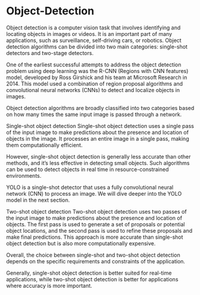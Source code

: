 # Object-Detection
Object detection is a computer vision task that involves identifying and locating objects in images or videos. It is an important part of many applications, such as surveillance, self-driving cars, or robotics.
Object detection algorithms can be divided into two main categories: single-shot detectors and two-stage detectors.

One of the earliest successful attempts to address the object detection problem using deep learning was the R-CNN (Regions with CNN features) model, developed by Ross Girshick and his team at Microsoft Research in 2014. This model used a combination of region proposal algorithms and convolutional neural networks (CNNs) to detect and localize objects in images.

Object detection algorithms are broadly classified into two categories based on how many times the same input image is passed through a network.

Single-shot object detection
Single-shot object detection uses a single pass of the input image to make predictions about the presence and location of objects in the image. It processes an entire image in a single pass, making them computationally efficient.

However, single-shot object detection is generally less accurate than other methods, and it’s less effective in detecting small objects. Such algorithms can be used to detect objects in real time in resource-constrained environments.

YOLO is a single-shot detector that uses a fully convolutional neural network (CNN) to process an image. We will dive deeper into the YOLO model in the next section.

Two-shot object detection
Two-shot object detection uses two passes of the input image to make predictions about the presence and location of objects. The first pass is used to generate a set of proposals or potential object locations, and the second pass is used to refine these proposals and make final predictions. This approach is more accurate than single-shot object detection but is also more computationally expensive.

Overall, the choice between single-shot and two-shot object detection depends on the specific requirements and constraints of the application.

Generally, single-shot object detection is better suited for real-time applications, while two-shot object detection is better for applications where accuracy is more important.
